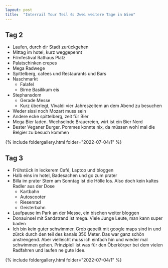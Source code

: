 ```yaml
---
layout: post
title:  "Interrail Tour Teil 6: Zwei weitere Tage in Wien"
---
```


## Tag 2 
* Laufen, durch dir Stadt zurückgehen
* Mittag im hotel, kurz weggepennt
* Filmfestival Rathaus Platz
* Palatschinken crepes 
* Mega Radwege
* Spittelberg, cafees und Restaurants und Bars 
* Naschmarkt 
  * Falafel
  * Birne Basilikum eis
* Stephansdom
  * Gerade Messe 
  * Kurz überlegt, Vivaldi vier Jahreszeitem an dem Abend zu besuchen 
* Weder sissi noch Mozart muss sein
* Andere ecke spittelberg, zeit für Bier
* Mega Bier laden. Wechselnde Brauereien, wirt ist ein Bier Nerd 
* Bester Veganer Burger. Pommes konnte nix, da müssen wohl mal die Belgier zu besuch kommen

{% include foldergallery.html folder="2022-07-04/1" %}

## Tag 3
* Frühstück in leckerem Café, Laptop und bloggen
* Halb eins im hotel, Badesachen und go zum prater 
* Billa im prater Stern am Sonntag ist die Hölle los. Also doch kein kaltes Radler aus der Dose 
  * Kartbahn
  * Autoscooter
  * Riesenrad
  * Geisterbahn 
* Laufpause im Park an der Messe, ein bischen weiter bloggen
* Donauinsel mit Sandstrand ist mega. Viele Junge Leute, man kann super baden
* Ich bin kein guter schwimmer. Grob gepeilt mit google maps sind in und zürck durch den teil des kanals 350 Meter. Das war ganz schön anstrengend. Aber vielleicht muss ich einfach hin und wieder mal schwimmen gehen. Prinzipiell ist was für den Öberkörper bei dem vielen Radfahren und laufen ne gute Idee.

{% include foldergallery.html folder="2022-07-04/1" %}
